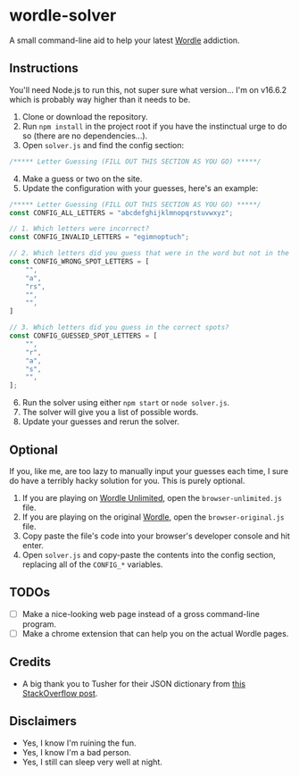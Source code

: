 # wordle-solver
A small command-line aid to help your latest [Wordle](nytimes.com/games/wordle) addiction.

## Instructions
You'll need Node.js to run this, not super sure what version... I'm on v16.6.2 which is probably way higher than it needs to be.

1. Clone or download the repository.
2. Run `npm install` in the project root if you have the instinctual urge to do so (there are no dependencies...).
3. Open `solver.js` and find the config section:
```js
/***** Letter Guessing (FILL OUT THIS SECTION AS YOU GO) *****/
```
4. Make a guess or two on the site.
5. Update the configuration with your guesses, here's an example:
```js
/***** Letter Guessing (FILL OUT THIS SECTION AS YOU GO) *****/
const CONFIG_ALL_LETTERS = "abcdefghijklmnopqrstuvwxyz";

// 1. Which letters were incorrect?
const CONFIG_INVALID_LETTERS = "egimnoptuch";

// 2. Which letters did you guess that were in the word but not in the correct spot?
const CONFIG_WRONG_SPOT_LETTERS = [
    "",
    "a",
    "rs",
    "",
    "",
]

// 3. Which letters did you guess in the correct spots?
const CONFIG_GUESSED_SPOT_LETTERS = [
    "", 
    "r", 
    "a", 
    "s", 
    "",
];
```
6. Run the solver using either `npm start` or `node solver.js`.
7. The solver will give you a list of possible words.
8. Update your guesses and rerun the solver.

## Optional
If you, like me, are too lazy to manually input your guesses each time, I sure do have a terribly hacky solution for you. This is purely optional.
1. If you are playing on [Wordle Unlimited](https://www.wordleunlimited.com/), open the `browser-unlimited.js` file.
2. If you are playing on the original [Wordle](nytimes.com/games/wordle), open the `browser-original.js` file.
3. Copy paste the file's code into your browser's developer console and hit enter.
4. Open `solver.js` and copy-paste the contents into the config section, replacing all of the `CONFIG_*` variables.

## TODOs
- [ ] Make a nice-looking web page instead of a gross command-line program.
- [ ] Make a chrome extension that can help you on the actual Wordle pages.

## Credits
- A big thank you to Tusher for their JSON dictionary from [this StackOverflow post](https://stackoverflow.com/questions/41768215/english-json-dictionary-with-word-word-type-and-definition).

## Disclaimers
- Yes, I know I'm ruining the fun.
- Yes, I know I'm a bad person.
- Yes, I still can sleep very well at night.
